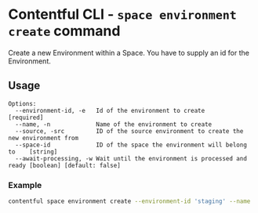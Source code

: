 # Contentful CLI - `space environment create` command

Create a new Environment within a Space. You have to supply an id for the Environment.

## Usage
```
Options:
  --environment-id, -e   Id of the environment to create                   [required]
  --name, -n             Name of the environment to create
  --source, -src         ID of the source environment to create the new environment from
  --space-id             ID of the space the environment will belong to    [string]
  --await-processing, -w Wait until the environment is processed and ready [boolean] [default: false]
```

### Example
```sh
contentful space environment create --environment-id 'staging' --name 'Staging'
```

